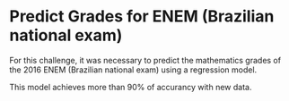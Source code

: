 # Predict Grades for ENEM (Brazilian national exam)
For this challenge, it was necessary to predict the mathematics grades of the 2016 ENEM (Brazilian national exam) using a regression model.

This model achieves more than 90% of accurancy with new data.
